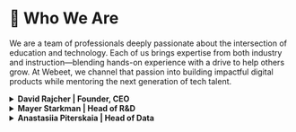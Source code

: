 # 👥 Who We Are

We are a team of professionals deeply passionate about the intersection of education and technology. Each of us brings expertise from both industry and instruction—blending hands-on experience with a drive to help others grow. At Webeet, we channel that passion into building impactful digital products while mentoring the next generation of tech talent.

<details>
<summary><strong>David Rajcher | Founder, CEO</strong></summary>
<br>
         
<img width="100px" src="https://github.com/user-attachments/assets/8517a682-e3ea-44bb-a032-7fe7efb86a4d" alt="david rajcher" style="margin: 10px"/>

<br>
<br>

<p>
I am the <strong>Founder and CEO of Webeet</strong>, where I lead our mission to bridge the gap between education and industry. With nearly 20 years of experience at the intersection of <strong>technology, leadership, and learning</strong), I’ve dedicated my career to building products, teams, and systems that unlock potential—especially for those just starting out.
</p>

<p>
Before launching Webeet, I served as <strong>Program Director for Software Engineering at Masterschool</strong>, where I helped hundreds of students launch their careers. That experience showed me the transformative power of hands-on learning—and the frustrating bottleneck many face trying to land their first opportunity.
</p>

<p>
So I built Webeet: a studio where early-stage startups get the digital services they need, and <strong>Junior Professionals in Engineering, Data, and Cybersecurity</strong> gain their first real experience on impactful projects. I’m passionate about <strong>designing structures that help people grow</strong>, whether it’s a new product architecture or a professional development track.
</p>
         
<p>
At Webeet, I focus on long-term vision, team culture, and making sure every project we take on delivers value—to our clients, and to the professionals we’re helping launch.
</p>

Add me on [Linkedin](https://www.linkedin.com/in/david-rajcher/) 😊
</details>

<details>
<summary><strong>Mayer Starkman | Head of R&D</strong></summary>
<br>
         
<img width="100px" src="https://github.com/user-attachments/assets/14a0550c-3740-4b65-8df6-e5c99464455a" alt="Mayer Starkman" style="margin: 10px"/>

<br>
<br>

<p>
I am an experienced software engineer with a passion for technology that began at the age of 16. Over the years, I’ve developed into a full-stack developer with expertise in backend engineering and team leadership.
</p>

<p>
My career has been shaped by roles where I’ve led technical teams to deliver secure, scalable, and high-performance applications. With experience in CI/CD pipelines, cloud-based architectures, and modern development practices, I aim to foster an environment of continuous improvement and innovation.</p>

<p>
At Webeet.io, I am committed to building cutting-edge solutions that empower startups to achieve their goals while driving technical excellence within our engineering teams.</p>
         
Add me on [Linkedin](https://www.linkedin.com/in/mayer-starkman/) 😊
</details>


<details>
<summary><strong>Anastasiia Piterskaia | Head of Data</strong></summary>
<br>
         
<img width="100px" src="https://github.com/user-attachments/assets/0341ac20-0231-4b15-b39c-e409dfb4adaa" alt="Mayer Starkman" style="margin: 10px"/>

<br>
<br>

<p>
I am a seasoned data professional with over seven years of experience in analytics and business intelligence.</p>

<p>
I’ve led data teams at renowned gaming companies like Playrix and Plarium, where I developed advanced segmentation models, automated key reporting systems, and optimized customer retention strategies.
<p>
My passion for education has driven me to mentor aspiring data analysts and develop courses at Masterschool, helping students master essential skills.
</p>

<p>
         At webeet.io, I focus on crafting data-driven solutions that empower startups to make smarter, faster decisions.
</p>

Add me on [Linkedin](https://www.linkedin.com/in/mayer-starkman/) 😊
</details>
